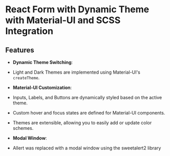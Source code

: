 # React Form with Dynamic Theme with Material-UI and SCSS Integration

## Features

- **Dynamic Theme Switching**:
- Light and Dark Themes are implemented using Material-UI's `createTheme`.

- **Material-UI Customization**:
- Inputs, Labels, and Buttons are dynamically styled based on the active theme.
- Custom hover and focus states are defined for Material-UI components.
- Themes are extensible, allowing you to easily add or update color schemes.

- **Modal Window**:
- Allert was replaced with a modal window using the sweetalert2 library